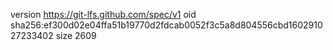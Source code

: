 version https://git-lfs.github.com/spec/v1
oid sha256:ef300d02e04ffa51b19770d2fdcab0052f3c5a8d804556cbd160291027233402
size 2609
